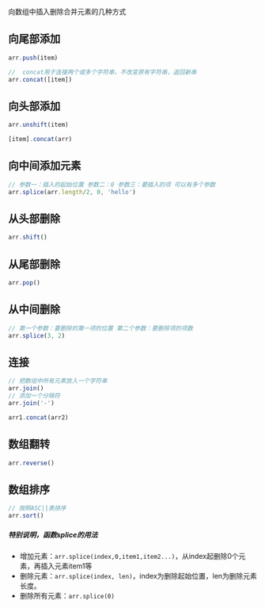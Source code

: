 向数组中插入删除合并元素的几种方式
## 向尾部添加
```js
arr.push(item)
```
```js
//  concat用于连接两个或多个字符串，不改变原有字符串，返回新串
arr.concat([item])
```
## 向头部添加
```js
arr.unshift(item)
```
```js
[item].concat(arr)
```
## 向中间添加元素
```js
// 参数一：插入的起始位置 参数二：0 参数三：要插入的项 可以有多个参数
arr.splice(arr.length/2, 0, 'hello')
```
## 从头部删除
```js
arr.shift()
```
## 从尾部删除
```js
arr.pop()
```
## 从中间删除
```js
// 第一个参数：要删除的第一项的位置 第二个参数：要删除项的项数
arr.splice(3, 2)
```
## 连接
```js
// 把数组中所有元素放入一个字符串
arr.join()
// 添加一个分隔符
arr.join('-')
```
```js
arr1.concat(arr2)
```
## 数组翻转
```js
arr.reverse()
```
## 数组排序
```js
// 按照ASC||表排序
arr.sort()
```
##### 特别说明，函数splice的用法
* 增加元素：`arr.splice(index,0,item1,item2...)`，从index起删除0个元素，再插入元素item1等
* 删除元素：`arr.splice(index, len)`，index为删除起始位置，len为删除元素长度。
* 删除所有元素：`arr.splice(0)`

